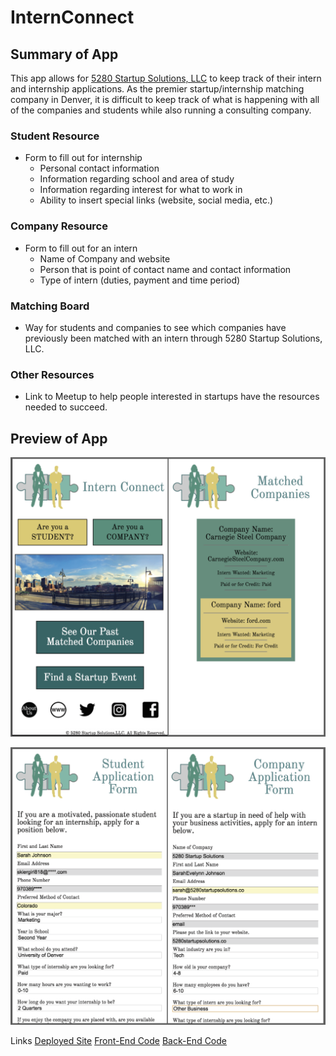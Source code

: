 # InternConnect

## Summary of App
This app allows for [5280 Startup Solutions, LLC](https://www.5280startupsolutions.co/) to keep track of their intern and internship applications. As the premier startup/internship matching company in Denver, it is difficult to keep track of what is happening with all of the companies and students while also running a consulting company.

### Student Resource
* Form to fill out for internship
    * Personal contact information
    * Information regarding school and area of study
    * Information regarding interest for what to work in
    * Ability to insert special links (website, social media, etc.)

### Company Resource
* Form to fill out for an intern
    * Name of Company and website
    * Person that is point of contact name and contact information
    * Type of intern (duties, payment and time period)

### Matching Board
* Way for students and companies to see which companies have previously been matched with an intern through 5280 Startup Solutions, LLC.

### Other Resources
* Link to Meetup to help people interested in startups have the resources needed to succeed.

## Preview of App

![Homepage and Matching Board](assets/App.Screen.1.png)

![Student and Company Forms](assets/App.Screen.2.png)


Links
[Deployed Site](https://intern-connect.firebaseapp.com/)
[Front-End Code](https://github.com/sarahevelynn/intern-connect-client)
[Back-End Code](https://github.com/sarahevelynn/intern-connect-server)
